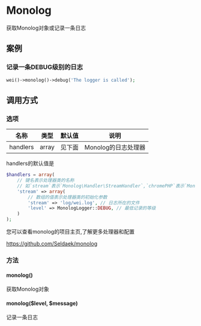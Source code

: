Monolog
=======

获取Monolog对象或记录一条日志

案例
----

### 记录一条DEBUG级别的日志
```php
wei()->monolog()->debug('The logger is called');
```

调用方式
--------

### 选项

名称         | 类型     | 默认值  | 说明
-------------|----------|---------|------
handlers     | array    | 见下面  | Monolog的日志处理器

handlers的默认值是

```php
$handlers = array(
    // 键名表示处理器类的名称
    // 如`stream`表示`Monolog\Handler\StreamHandler`,`chromePHP`表示`Monolog\Handler\ChromePHPHandler`
    'stream' => array(
        // 数组的值表示处理器类的初始化参数
        'stream' => 'log/wei.log', // 日志所在的文件
        'level' => MonologLogger::DEBUG, // 最低记录的等级
    )
);
```

您可以查看monolog的项目主页,了解更多处理器和配置

https://github.com/Seldaek/monolog

### 方法

#### monolog()
获取Monolog对象

#### monolog($level, $message)
记录一条日志
